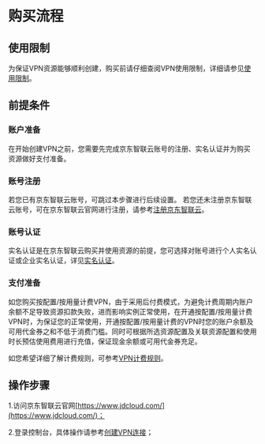 # 购买流程
## 使用限制
为保证VPN资源能够顺利创建，购买前请仔细查阅VPN使用限制，详细请参见[使用限制](../Introduction/Restrictions.md)。

## 前提条件
### 账户准备

在开始创建VPN之前，您需要先完成京东智联云账号的注册、实名认证并为购买资源做好支付准备。

### 账号注册

若您已有京东智联云账号，可跳过本步骤进行后续设置。
若您还未注册京东智联云账号，可在京东智联云官网进行注册，请参考[注册京东智联云](https://user.jdcloud.com/register)。

### 账号认证

实名认证是在京东智联云购买并使用资源的前提，您可选择对账号进行个人实名认证或企业实名认证，详见[实名认证](https://docs.jdcloud.com/cn/real-name-verification/introduction)。

### 支付准备

如您购买按配置/按用量计费VPN，由于采用后付费模式，为避免计费周期内账户余额不足导致资源扣款失败，进而影响实例正常使用，在开通按配置/按用量计费VPN时，为保证您的正常使用，开通按配置/按用量计费的VPN时您的账户余额及可用代金券之和不低于消费门槛。同时可根据所选资源配置及关联资源配置和使用时长预估使用费用进行充值，保证现金余额或可用代金券充足。

如您希望详细了解计费规则，可参考[VPN计费规则](Billing-Overview.md)。

## 操作步骤
1.访问京东智联云官网[https://www.jdcloud.com/](https://www.jdcloud.com/)； <br />

2.登录控制台，具体操作请参考[创建VPN连接](../Operation-Guide/VPN-Connection-Management/VPN-Connection-Configuration.md)；
